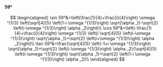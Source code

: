 #### 59°

$$
\begin{aligned}
\sin 59°&=\left(\frac{1}{4}+\frac{i}{4}\right) \omega ^{1/3} \left(\sqrt[4]{5} \left(1-i \omega ^{1/3}\right) \sqrt{\alpha _1}-\sqrt{2} \left(i-\omega ^{1/3}\right)
\alpha _2\right)\\
\cos 59°&=\left(-\frac{1}{4}+\frac{i}{4}\right) \omega ^{1/3} \left(i \sqrt[4]{5} \left(i-\omega ^{1/3}\right) \sqrt{\alpha _1}+\sqrt{2} \left(i+\omega ^{1/3}\right)
\alpha _2\right)\\
\tan 59°&=\frac{\sqrt[4]{5} \left(-1+i \omega ^{1/3}\right) \sqrt{\alpha _1}+\sqrt{2} \left(i-\omega ^{1/3}\right) \alpha _2}{\sqrt[4]{5} \left(i-\omega ^{1/3}\right)
\sqrt{\alpha _1}+\sqrt{2} \left(1-i \omega ^{1/3}\right) \alpha _2}\\
\end{aligned}
$$

